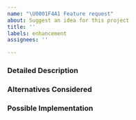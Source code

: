 ```yaml
---
name: "\U0001F4A1 Feature request"
about: Suggest an idea for this project
title: ''
labels: enhancement
assignees: ''

---
```


<!-- Please search existing and closed issues to avoid creating duplicates. -->

### Detailed Description
<!-- Provide a detailed description of the change or addition you are proposing -->

### Alternatives Considered
<!--
    Describe any alternative solutions or features that you have considered.
    This section could also be used for research resources or prior-art examples.
-->

### Possible Implementation

<!-- Not obligatory, but suggest an idea for implementing addition or change -->
